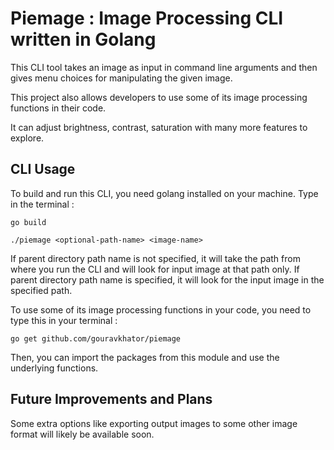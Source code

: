 # Piemage : Image Processing CLI written in Golang

This CLI tool takes an image as input in command line arguments and then gives menu choices for manipulating the given image.

This project also allows developers to use some of its image processing functions in their code.

It can adjust brightness, contrast, saturation with many more features to explore.

## CLI Usage

To build and run this CLI, you need golang installed on your machine. Type in the terminal :

```
go build

./piemage <optional-path-name> <image-name>
```

If parent directory path name is not specified, it will take the path from where you run the CLI and will look for input image at that path only. If parent directory path name is specified, it will look for the input image in the specified path.

To use some of its image processing functions in your code, you need to type this in your terminal :

```
go get github.com/gouravkhator/piemage
```

Then, you can import the packages from this module and use the underlying functions.

## Future Improvements and Plans

Some extra options like exporting output images to some other image format will likely be available soon.
